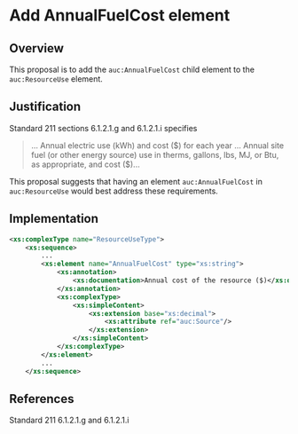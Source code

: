 # Add AnnualFuelCost element

## Overview

This proposal is to add the `auc:AnnualFuelCost` child element to the `auc:ResourceUse` element.

## Justification

Standard 211 sections 6.1.2.1.g and 6.1.2.1.i specifies
> ... Annual electric use (kWh) and cost (\$) for each year
> ... Annual site fuel (or other energy source) use in therms,
gallons, lbs, MJ, or Btu, as appropriate, and cost (\$)...

This proposal suggests that having an element `auc:AnnualFuelCost` in `auc:ResourceUse` would best address these requirements.

## Implementation

```xml
<xs:complexType name="ResourceUseType">
    <xs:sequence>
        ...
        <xs:element name="AnnualFuelCost" type="xs:string">
            <xs:annotation>
                <xs:documentation>Annual cost of the resource ($)</xs:documentation>
            </xs:annotation>
            <xs:complexType>
                <xs:simpleContent>
                    <xs:extension base="xs:decimal">
                        <xs:attribute ref="auc:Source"/>
                    </xs:extension>
                </xs:simpleContent>
            </xs:complexType>
        </xs:element>
        ...
    </xs:sequence>
```

## References

Standard 211 6.1.2.1.g and 6.1.2.1.i
